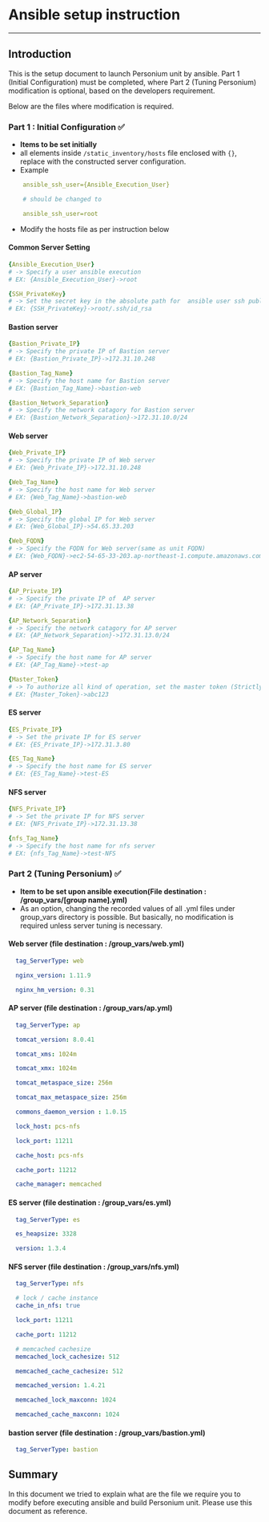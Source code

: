 # Ansible setup instruction

-------------------------------------------------

## Introduction

This is the setup document to launch Personium unit by ansible. Part 1 (Initial Configuration) must be completed, where Part 2 (Tuning Personium) modification is optional, based on the developers requirement.

Below are the files where modification is required.


### Part 1 : Initial Configuration :white_check_mark:

* **Items to be set initially**
* all elements inside `/static_inventory/hosts` file enclosed with `{}`, replace with the constructed server configuration.
* Example

```yaml
    ansible_ssh_user={Ansible_Execution_User}

    # should be changed to

    ansible_ssh_user=root
```

* Modify the hosts file as per instruction below

#### Common Server Setting

```yaml
{Ansible_Execution_User}
# -> Specify a user ansible execution
# EX: {Ansible_Execution_User}->root

{SSH_PrivateKey}
# -> Set the secret key in the absolute path for  ansible user ssh public key authentication
# EX: {SSH_PrivateKey}->root/.ssh/id_rsa
```

#### Bastion server

```yaml
{Bastion_Private_IP}
# -> Specify the private IP of Bastion server
# EX: {Bastion_Private_IP}->172.31.10.248

{Bastion_Tag_Name}
# -> Specify the host name for Bastion server
# EX: {Bastion_Tag_Name}->bastion-web

{Bastion_Network_Separation}
# -> Specify the network catagory for Bastion server
# EX: {Bastion_Network_Separation}->172.31.10.0/24
```

#### Web server

```yaml
{Web_Private_IP}
# -> Specify the private IP of Web server
# EX: {Web_Private_IP}->172.31.10.248

{Web_Tag_Name}
# -> Specify the host name for Web server
# EX: {Web_Tag_Name}->bastion-web

{Web_Global_IP}
# -> Specify the global IP for Web server
# EX: {Web_Global_IP}->54.65.33.203

{Web_FQDN}
# -> Specify the FQDN for Web server(same as unit FQDN)
# EX: {Web_FQDN}->ec2-54-65-33-203.ap-northeast-1.compute.amazonaws.com
```

#### AP server

```yaml
{AP_Private_IP}
# -> Specify the private IP of  AP server
# EX: {AP_Private_IP}->172.31.13.38

{AP_Network_Separation}
# -> Specify the network catagory for AP server
# EX: {AP_Network_Separation}->172.31.13.0/24

{AP_Tag_Name}
# -> Specify the host name for AP server
# EX: {AP_Tag_Name}->test-ap

{Master_Token}
# -> To authorize all kind of operation, set the master token (Strictly managed)
# EX: {Master_Token}->abc123
```

#### ES server

```yaml
{ES_Private_IP}
# -> Set the private IP for ES server
# EX: {ES_Private_IP}->172.31.3.80

{ES_Tag_Name}
# -> Specify the host name for ES server
# EX: {ES_Tag_Name}->test-ES
```

#### NFS server

```yaml
{NFS_Private_IP}
# -> Set the private IP for NFS server
# EX: {NFS_Private_IP}->172.31.13.38

{nfs_Tag_Name}
# -> Specify the host name for nfs server
# EX: {nfs_Tag_Name}->test-NFS
```

### Part 2 (Tuning Personium) :white_check_mark:

* **Item to be set upon ansible execution(File destination : /group_vars/[group name].yml)**
* As an option, changing the recorded values of all .yml files under group_vars directory is possible. But basically, no modification is required unless server tuning is necessary.

#### Web server (file destination : /group_vars/web.yml)

```yaml
  tag_ServerType: web

  nginx_version: 1.11.9

  nginx_hm_version: 0.31
```

#### AP server (file destination : /group_vars/ap.yml)

```yaml
  tag_ServerType: ap

  tomcat_version: 8.0.41

  tomcat_xms: 1024m

  tomcat_xmx: 1024m

  tomcat_metaspace_size: 256m

  tomcat_max_metaspace_size: 256m

  commons_daemon_version : 1.0.15

  lock_host: pcs-nfs

  lock_port: 11211

  cache_host: pcs-nfs

  cache_port: 11212

  cache_manager: memcached
```

#### ES server (file destination : /group_vars/es.yml)

```yaml
  tag_ServerType: es

  es_heapsize: 3328

  version: 1.3.4
```

#### NFS server (file destination : /group_vars/nfs.yml)

```yaml
  tag_ServerType: nfs

  # lock / cache instance
  cache_in_nfs: true

  lock_port: 11211

  cache_port: 11212

  # memcached cachesize
  memcached_lock_cachesize: 512

  memcached_cache_cachesize: 512

  memcached_version: 1.4.21

  memcached_lock_maxconn: 1024

  memcached_cache_maxconn: 1024
```

#### bastion server (file destination : /group_vars/bastion.yml)

```yaml
  tag_ServerType: bastion

```

## Summary

In this document we tried to explain what are the file we require you to modify before executing ansible and build Personium unit. Please use this document as reference.
